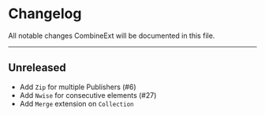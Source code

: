 # Changelog
All notable changes CombineExt will be documented in this file.

---

## Unreleased

* Add `Zip` for multiple Publishers (#6)
* Add `Nwise` for consecutive elements (#27)
* Add `Merge` extension on `Collection`
